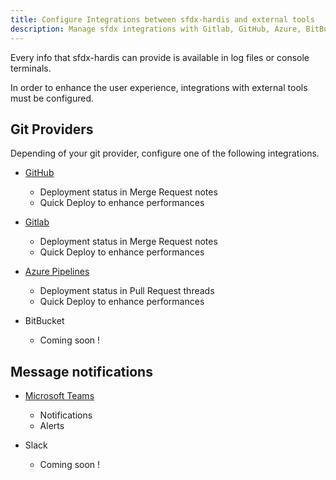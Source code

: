 ```yaml
---
title: Configure Integrations between sfdx-hardis and external tools
description: Manage sfdx integrations with Gitlab, GitHub, Azure, BitBucket, Microsoft Teams
---
```

<!-- markdownlint-disable MD013 -->

Every info that sfdx-hardis can provide is available in log files or console terminals.

In order to enhance the user experience, integrations with external tools must be configured.

## Git Providers

Depending of your git provider, configure one of the following integrations.

- [GitHub](salesforce-ci-cd-setup-integration-github.md)
  - Deployment status in Merge Request notes
  - Quick Deploy to enhance performances

- [Gitlab](salesforce-ci-cd-setup-integration-gitlab.md)
  - Deployment status in Merge Request notes
  - Quick Deploy to enhance performances

- [Azure Pipelines](salesforce-ci-cd-setup-integration-azure.md)
  - Deployment status in Pull Request threads
  - Quick Deploy to enhance performances

- BitBucket
  - Coming soon !

## Message notifications

- [Microsoft Teams](salesforce-ci-cd-setup-integration-ms-teams.md)
  - Notifications
  - Alerts

- Slack
  - Coming soon !
